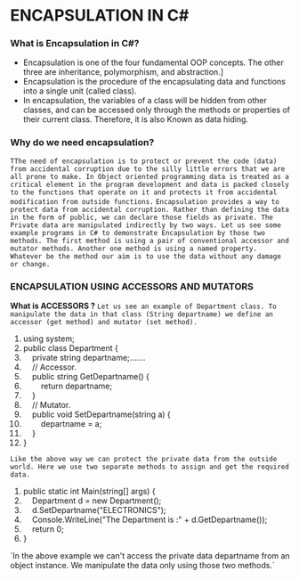 # ENCAPSULATION IN C#

### What is Encapsulation in C#?
- Encapsulation is one of the four fundamental OOP concepts. The other three are inheritance, polymorphism, and abstraction.]
- Encapsulation is the procedure of the encapsulating data and functions into a single unit (called class).
- In encapsulation, the variables of a class will be hidden from other classes, and can be accessed only through the methods or properties of their current class. Therefore, it is also Known as data hiding.

### Why do we need encapsulation?
`TThe need of encapsulation is to protect or prevent the code (data) from accidental corruption due to the silly little errors that we are all prone to make. In Object oriented programming data is treated as a critical element in the program development and data is packed closely to the functions that operate on it and protects it from accidental modification from outside functions.`
`Encapsulation provides a way to protect data from accidental corruption. Rather than defining the data in the form of public, we can declare those fields as private. The Private data are manipulated indirectly by two ways. Let us see some example programs in C# to demonstrate Encapsulation by those two methods. The first method is using a pair of conventional accessor and mutator methods. Another one method is using a named property. Whatever be the method our aim is to use the data without any damage or change.`

### ENCAPSULATION USING ACCESSORS AND MUTATORS

**What is ACCESSORS ?**
`Let us see an example of Department class. To manipulate the data in that class (String departname) we define an accessor (get method) and mutator (set method).`

<ol start="1" class="dp-c"> <li class="alt"><span><span>using&nbsp;system;&nbsp;&nbsp;</span></span></li> <li class=""><span><span class="keyword">public</span><span>&nbsp;</span><span class="keyword">class</span><span>&nbsp;Department&nbsp;{&nbsp;&nbsp;</span></span></li> <li class="alt"><span>&nbsp;&nbsp;&nbsp;&nbsp;<span class="keyword">private</span><span>&nbsp;string&nbsp;departname;.......&nbsp;&nbsp;</span></span></li> <li class=""><span>&nbsp;&nbsp;&nbsp;&nbsp;<span class="comment">//&nbsp;Accessor.</span><span>&nbsp;&nbsp;</span></span></li> <li class="alt"><span>&nbsp;&nbsp;&nbsp;&nbsp;<span class="keyword">public</span><span>&nbsp;string&nbsp;GetDepartname()&nbsp;{&nbsp;&nbsp;</span></span></li> <li class=""><span>&nbsp;&nbsp;&nbsp;&nbsp;&nbsp;&nbsp;&nbsp;&nbsp;<span class="keyword">return</span><span>&nbsp;departname;&nbsp;&nbsp;</span></span></li> <li class="alt"><span>&nbsp;&nbsp;&nbsp;&nbsp;}&nbsp;&nbsp;</span></li> <li class=""><span>&nbsp;&nbsp;&nbsp;&nbsp;<span class="comment">//&nbsp;Mutator.</span><span>&nbsp;&nbsp;</span></span></li> <li class="alt"><span>&nbsp;&nbsp;&nbsp;&nbsp;<span class="keyword">public</span><span>&nbsp;</span><span class="keyword">void</span><span>&nbsp;SetDepartname(string&nbsp;a)&nbsp;{&nbsp;&nbsp;</span></span></li> <li class=""><span>&nbsp;&nbsp;&nbsp;&nbsp;&nbsp;&nbsp;&nbsp;&nbsp;departname&nbsp;=&nbsp;a;&nbsp;&nbsp;</span></li> <li class="alt"><span>&nbsp;&nbsp;&nbsp;&nbsp;}&nbsp;&nbsp;</span></li> <li class=""><span>} &nbsp;</span></li> </ol>

`Like the above way we can protect the private data from the outside world. Here we use two separate methods to assign and get the required data.`

<ol start="1" class="dp-c"> <li class="alt"><span><span class="keyword">public</span><span>&nbsp;</span><span class="keyword">static</span><span>&nbsp;</span><span class="keyword">int</span><span>&nbsp;Main(string[]&nbsp;args)&nbsp;{&nbsp;&nbsp;</span></span></li> <li class=""><span>&nbsp;&nbsp;&nbsp;&nbsp;Department&nbsp;d&nbsp;=&nbsp;<span class="keyword">new</span><span>&nbsp;Department();&nbsp;&nbsp;</span></span></li> <li class="alt"><span>&nbsp;&nbsp;&nbsp;&nbsp;d.SetDepartname(<span class="string">"ELECTRONICS"</span><span>);&nbsp;&nbsp;</span></span></li> <li class=""><span>&nbsp;&nbsp;&nbsp;&nbsp;Console.WriteLine(<span class="string">"The&nbsp;Department&nbsp;is&nbsp;:"</span><span>&nbsp;+&nbsp;d.GetDepartname());&nbsp;&nbsp;</span></span></li> <li class="alt"><span>&nbsp;&nbsp;&nbsp;&nbsp;<span class="keyword">return</span><span>&nbsp;0;&nbsp;&nbsp;</span></span></li> <li class=""><span>}&nbsp;&nbsp;</span></li> </ol>
`In the above example we can't access the private data departname from an object instance. We manipulate the data only using those two methods.`
